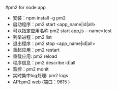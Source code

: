 #pm2 for node app 

- 安装：npm install -g pm2
- 启动程序：pm2 start <app_name|id|all> 
- 可以指定应用名称 pm2 start app,js --name=test
- 列举进程：pm2 list
- 退出程序：pm2 stop <app_name|id|all>
- 重起应用：pm2 restart
- 重载应用: pm2 reload
- 程序信息：pm2 describe id|all
- 监控：pm2 monit
- 实时集中log处理: pm2 logs
- API:pm2 web (端口：9615 )